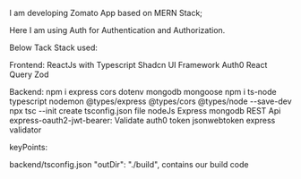 I am developing Zomato App based on MERN Stack;

Here I am using Auth for Authentication and Authorization.

Below Tack Stack used:

Frontend:
ReactJs with Typescript
Shadcn UI Framework
Auth0
React Query
Zod


Backend:
npm i express cors dotenv mongodb mongoose
npm i ts-node typescript nodemon @types/express @types/cors @types/node --save-dev
npx tsc --init create tsconfig.json file
nodeJs
Express
mongodb
REST Api
express-oauth2-jwt-bearer: Validate auth0 token
jsonwebtoken
express validator


keyPoints:

backend/tsconfig.json
"outDir": "./build", contains our build code
